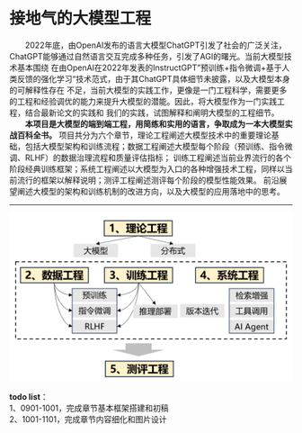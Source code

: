 # 接地气的大模型工程
&emsp;&emsp;2022年底，由OpenAI发布的语言大模型ChatGPT引发了社会的广泛关注，ChatGPT能够通过自然语言交互完成多种任务，引发了AGI的曙光。当前大模型技术基本围绕
在由OpenAI在2022年发表的InstructGPT”预训练+指令微调+基于人类反馈的强化学习“技术范式，由于其ChatGPT具体细节未披露，以及大模型本身的可解释性存在
不足，当前大模型的实践工作，更像是一门工程科学，需要更多的工程和经验调优的能力来提升大模型的潜能。因此，将大模型作为一门实践工程，结合最新论文的实践和
我们的实践，试图解释和阐明大模型的工程细节。  
&emsp;&emsp;**本项目是大模型的端到端工程，用简练和实用的语言，争取成为一本大模型实战百科全书。**
项目共分为六个章节，理论工程阐述大模型技术中的重要理论基础，包括大模型架构和训练流程；数据工程阐述大模型每个阶段（预训练、指令微调、RLHF）的数据治理流程和质量评估指标；
训练工程阐述当前业界流行的各个阶段经典训练框架；系统工程阐述以大模型为入口的各种增强技术工程，同样以当前流行的框架以解释说明；测评工程阐述测评每个阶段的模型性能效果。
前沿展望阐述大模型的架构和训练机制的改进方向，以及大模型的应用落地中的思考。
***

<p align="center">
<img src="项目附件/图/图1章节结构.png" width="600" />
</p>


**todo list**：  
1、0901-1001，完成章节基本框架搭建和初稿  
2、1001-1101，完成章节内容细化和图片设计

